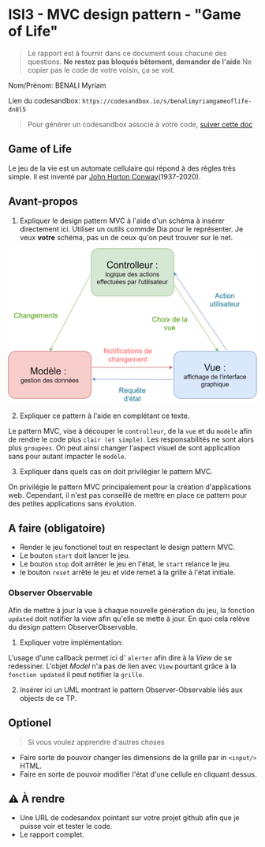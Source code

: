 # ISI3 - MVC design pattern - "Game of Life"

> Le rapport est à fournir dans ce document sous chacune des questions.
> **Ne restez pas bloqués bêtement, demander de l'aide**
> Ne copier pas le code de votre voisin, ça se voit.

Nom/Prénom: BENALI Myriam

Lien du codesandbox: `https://codesandbox.io/s/benalimyriamgameoflife-dn8l5`

> Pour générer un codesandbox associé à votre code, [suiver cette doc](https://codesandbox.io/docs/importing#import-from-github)

## Game of Life

Le jeu de la vie est un automate cellulaire qui répond à des règles très simple.
Il est inventé par [John Horton Conway](https://fr.wikipedia.org/wiki/John_Horton_Conway)(1937-2020).

## Avant-propos

1. Expliquer le design pattern MVC à l'aide d'un schéma à insérer directement ici.
   Utiliser un outils commde Dia pour le représenter. Je veux **votre** schéma, pas un de ceux qu'on peut trouver sur le net.

![Modèle MVC](images/MVC.png)

2. Expliquer ce pattern à l'aide en complétant ce texte.

Le pattern MVC, vise à découper le `controlleur`, de la `vue` et du `modèle` afin de rendre le code plus `clair (et simple)`.
Les responsabilités ne sont alors plus `groupées`.
On peut ainsi changer l'aspect visuel de sont application sans pour autant impacter le `modèle`.

3. Expliquer dans quels cas on doit privilégier le pattern MVC.

On privilégie le pattern MVC principalement pour la création d'applications web. Cependant, il n'est pas conseillé de mettre en place ce pattern pour des petites applications sans évolution.

## A faire (obligatoire)

- Render le jeu fonctionel tout en respectant le design pattern MVC.
- Le bouton `start` doit lancer le jeu.
- Le bouton `stop` doit arrêter le jeu en l'état, le `start` relance le jeu.
- le bouton `reset` arrête le jeu et vide remet à la grille à l'état initiale.

### Observer Observable

Afin de mettre à jour la vue à chaque nouvelle génération du jeu, la fonction `updated` doit notifier la view afin qu'elle se mette à jour.
En quoi cela relève du design pattern ObserverObservable.

1. Expliquer votre implémentation:

L'usage d'une callback permet ici d' `alerter` afin dire à la _View_ de se redessiner.
L'objet _Model_ n'a pas de lien avec `View` pourtant grâce à la `fonction updated` il peut notifier la `grille`.

2. Insérer ici un UML montrant le pattern Observer-Observable liés aux objects de ce TP.

## Optionel

> Si vous voulez apprendre d'autres choses

- Faire sorte de pouvoir changer les dimensions de la grille par in `<input/>` HTML.
- Faire en sorte de pouvoir modifier l'état d'une cellule en cliquant dessus.

## :warning: À rendre

- Une URL de codesandox pointant sur votre projet github afin que je puisse voir et tester le code.
- Le rapport complet.
